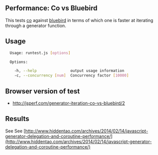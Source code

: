## Performance: Co vs Bluebird

This tests [co](https://github.com/visionmedia/co) against [bluebird](https://github.com/petkaantonov/bluebird) in terms of which one is faster at iterating through a generator function. 

## Usage

```bash
  Usage: runtest.js [options]

  Options:

    -h, --help               output usage information
    -c, --concurrency [num]  Concurrency factor [10000]

```

## Browser version of test

* http://jsperf.com/generator-iteration-co-vs-bluebird/2

## Results

See See [http://www.hiddentao.com/archives/2014/02/14/javascript-generator-delegation-and-coroutine-performance/](http://www.hiddentao.com/archives/2014/02/14/javascript-generator-delegation-and-coroutine-performance/)



